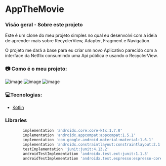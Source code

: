 # AppTheMovie

### **Visão geral - Sobre este projeto**

Este é um clone do meu projeto simples no qual eu desenvolvi com a ideia de aprender mais sobre RecyclerView, Adapter, Fragment e Navigation. 

O projeto me dará a base para eu criar um novo Aplicativo parecido com a interface da Netflix consumindo uma Api pública e usando o RecyclerView.

### 📷 Como é o meu projeto:

![image](https://user-images.githubusercontent.com/39010493/200143239-a5d16af1-e064-4b3a-b7a2-81a59e326e6c.png)
![image](https://user-images.githubusercontent.com/39010493/200143326-a332a6ae-7639-4ee8-a7e5-fbdbb14b1e2b.png)
![image](https://user-images.githubusercontent.com/39010493/200143346-1a146061-8016-4b56-a4de-2f601587df22.png)

### 💻Tecnologias:

- [Kotlin](https://kotlinlang.org/)

### Libraries
```bash
        implementation 'androidx.core:core-ktx:1.7.0'
        implementation 'androidx.appcompat:appcompat:1.5.1'
        implementation 'com.google.android.material:material:1.6.1'
        implementation 'androidx.constraintlayout:constraintlayout:2.1.4'
        testImplementation 'junit:junit:4.13.2'
        androidTestImplementation 'androidx.test.ext:junit:1.1.3'
        androidTestImplementation 'androidx.test.espresso:espresso-core:3.4.0'

 ```
